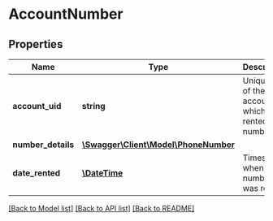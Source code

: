# AccountNumber

## Properties
Name | Type | Description | Notes
------------ | ------------- | ------------- | -------------
**account_uid** | **string** | Unique ID of the account which rented this number | [optional] 
**number_details** | [**\Swagger\Client\Model\PhoneNumber**](PhoneNumber.md) |  | [optional] 
**date_rented** | [**\DateTime**](\DateTime.md) | Timestamp when this number was rented | [optional] 

[[Back to Model list]](../README.md#documentation-for-models) [[Back to API list]](../README.md#documentation-for-api-endpoints) [[Back to README]](../README.md)


